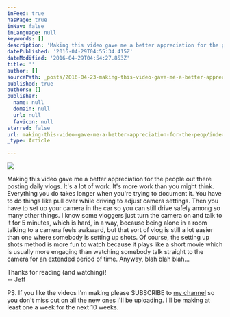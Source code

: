 ```yaml
---
inFeed: true
hasPage: true
inNav: false
inLanguage: null
keywords: []
description: 'Making this video gave me a better appreciation for the people out there posting daily vlogs. It’s a lot of work. It’s more work than you might think. Everything you do takes longer when you’re trying to document it. You have to do things like pull over while driving to adjust camera settings. Then you have to set up your camera in the car so you can still drive safely among so many other things. I know some vloggers just turn the camera on and talk to it for 5 minutes, which is hard, in a way, because being alone in a room talking to a camera feels awkward, but that sort of vlog is still a lot easier than one where somebody is setting up shots. Of course, the setting up shots method is more fun to watch because it plays like a short movie which is usually more engaging than watching somebody talk straight to the camera for an extended period of time. Anyway, blah blah blah…'
datePublished: '2016-04-29T04:55:34.415Z'
dateModified: '2016-04-29T04:54:27.853Z'
title: ''
author: []
sourcePath: _posts/2016-04-23-making-this-video-gave-me-a-better-appreciation-for-the-peop.md
published: true
authors: []
publisher:
  name: null
  domain: null
  url: null
  favicon: null
starred: false
url: making-this-video-gave-me-a-better-appreciation-for-the-peop/index.html
_type: Article

---
```

![](https://the-grid-user-content.s3-us-west-2.amazonaws.com/ee10647c-4a38-4e72-9bac-52602f3a6d4c.jpg)

Making this video gave me a better appreciation for the people out there posting daily vlogs. It's a lot of work. It's more work than you might think. Everything you do takes longer when you're trying to document it. You have to do things like pull over while driving to adjust camera settings. Then you have to set up your camera in the car so you can still drive safely among so many other things. I know some vloggers just turn the camera on and talk to it for 5 minutes, which is hard, in a way, because being alone in a room talking to a camera feels awkward, but that sort of vlog is still a lot easier than one where somebody is setting up shots. Of course, the setting up shots method is more fun to watch because it plays like a short movie which is usually more engaging than watching somebody talk straight to the camera for an extended period of time. Anyway, blah blah blah...

Thanks for reading (and watching)!  
-- Jeff

PS. If you like the videos I'm making please SUBSCRIBE to [my channel][0] so you don't miss out on all the new ones I'll be uploading. I'll be making at least one a week for the next 10 weeks.

  


[0]: https://www.youtube.com/c/JeffClaassen